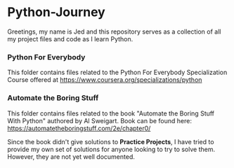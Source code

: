 # Python-Journey

Greetings, my name is Jed and this repository serves as a collection of all my project files and code as I learn Python.

### Python For Everybody

This folder contains files related to the Python For Everybody Specialization Course offered at https://www.coursera.org/specializations/python 

### Automate the Boring Stuff

This folder contains files related to the book "Automate the Boring Stuff With Python" authored by Al Sweigart. Book can be found here: https://automatetheboringstuff.com/2e/chapter0/

Since the book didn't give solutions to **Practice Projects**, I have tried to provide my own set of solutions for anyone looking to try to solve them. However, they are not yet well documented.
